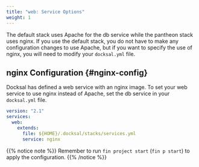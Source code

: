 ```yaml
---
title: "web: Service Options"
weight: 1
---
```


The default stack uses Apache for the db service while the pantheon stack uses nginx.
If you use the default stack, you do not have to make any configuration changes to use Apache, but 
if you want to specify the use of nginx, you will need to modify your `docksal.yml` file.


## nginx Configuration {#nginx-config}

Docksal has defined a web service with an nginx image. To set your web service to use
nginx instead of Apache, set the db service in your `docksal.yml` file.

```yaml
version: "2.1"
services:
  web:
    extends:
      file: ${HOME}/.docksal/stacks/services.yml
      service: nginx
```

{{% notice note %}}
Remember to run `fin project start` (`fin p start`) to apply the configuration.
{{% /notice %}}
